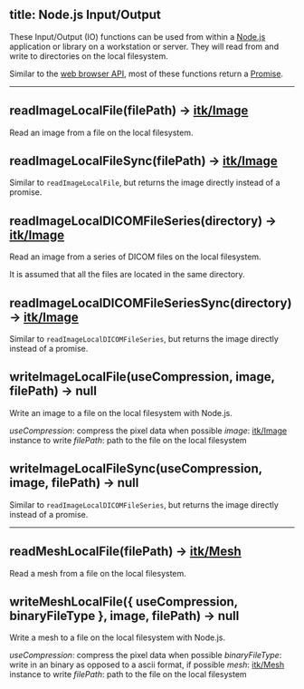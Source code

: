 title: Node.js Input/Output
---

These Input/Output (IO) functions can be used from within a [Node.js](https://nodejs.org/) application or library on a workstation or server. They will read from and write to directories on the local filesystem.

Similar to the [web browser API](./browser_io.html), most of these functions return a [Promise](https://developer.mozilla.org/en-US/docs/Web/JavaScript/Reference/Global_Objects/Promise).

---

## readImageLocalFile(filePath) -> [itk/Image](./Image.html)

Read an image from a file on the local filesystem.

## readImageLocalFileSync(filePath) -> [itk/Image](./Image.html)

Similar to `readImageLocalFile`, but returns the image directly instead of a promise.

## readImageLocalDICOMFileSeries(directory) -> [itk/Image](./Image.html)

Read an image from a series of DICOM files on the local filesystem.

It is assumed that all the files are located in the same directory.

## readImageLocalDICOMFileSeriesSync(directory) -> [itk/Image](./Image.html)

Similar to `readImageLocalDICOMFileSeries`, but returns the image directly instead of a promise.

## writeImageLocalFile(useCompression, image, filePath) -> null

Write an image to a file on the local filesystem with Node.js.

*useCompression*: compress the pixel data when possible
*image*:          [itk/Image](./Image.html) instance to write
*filePath*:       path to the file on the local filesystem

## writeImageLocalFileSync(useCompression, image, filePath) -> null

Similar to `readImageLocalDICOMFileSeries`, but returns the image directly instead of a promise.

---

## readMeshLocalFile(filePath) -> [itk/Mesh](./Mesh.html)

Read a mesh from a file on the local filesystem.

## writeMeshLocalFile({ useCompression, binaryFileType }, image, filePath) -> null

Write a mesh to a file on the local filesystem with Node.js.

*useCompression*: compress the pixel data when possible
*binaryFileType*: write in an binary as opposed to a ascii format, if possible
*mesh*:           [itk/Mesh](./Mesh.html) instance to write
*filePath*:       path to the file on the local filesystem

